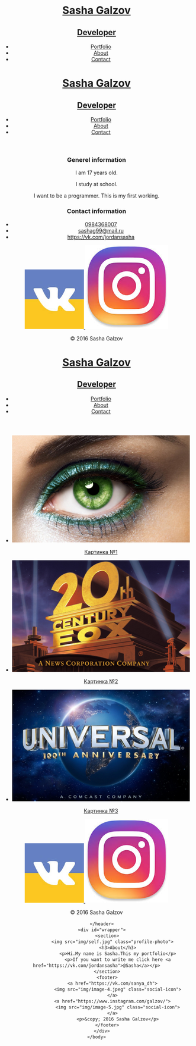 <!DOCTYPE html>
<html>
	<head>
		<meta charset="utf-8">
		<title>	Sasha Galzov  Developer </title>
		<link rel="stylesheet" href="css/normalize.css">
		<link href="https://fonts.googleapis.com/css?family=Changa+One|Open+Sans:400,800" rel="stylesheet">
		<link rel="stylesheet" href="css/main.css">
		<link rel="stylesheet" href="css/responsive.css">
		<meta name="viewport" content="width=device-width, initial-scale=1.0">
	</head>
	<body>
		<header>
		<a href="index.html" id="logo">
			<h1> Sasha Galzov </h1>
			<h2>Developer</h2>
			</a>
			<nav>
				<ul>
					<li><a href="index.html">Portfolio</a></li>
					<li><a href="about.html" class="visited">About</a></li>
					<li><a href="contact.html">Contact</a></li>
				</ul>
			</nav><!DOCTYPE html>
<html>
	<head>
		<meta charset="utf-8">
		<title>	Sasha Galzov  Developer </title>
		<link rel="stylesheet" href="css/normalize.css">
		<link href="https://fonts.googleapis.com/css?family=Changa+One|Open+Sans:400,800" rel="stylesheet">
		<link rel="stylesheet" href="css/main.css">
		<link rel="stylesheet" href="css/responsive.css">
		<meta name="viewport" content="width=device-width, initial-scale=1.0">
	</head>
	<body>
		<header>
		<a href="index.html" id="logo">
			<h1> Sasha Galzov </h1>
			<h2>Developer</h2>
			</a>
			<nav>
				<ul>
					<li><a href="index.html">Portfolio</a></li>
					<li><a href="about.html">About</a></li>
					<li><a href="contact.html" class="visited">Contact</a></li>
				</ul>
			</nav>
		</header>
		<div id="wrapper">
			<section id="primary">
				<h3>Generel information</h3>
				<p>I am 17 years old.</p>
				<p>I study at school.</p>
				<p>I want to be a programmer.
				This is my first working.</p>
			</section>
			<section id="secondary">
				<h3>Contact information</h3>
				<ul class="contact-info">
					<li class="phone">
						<a href="tel:0984368007">0984368007</a>
					</li>	
					<li class="mail">
						<a href="mailto:sashag99@mail.ru">sashag99@mail.ru</a>
					</li>
					<li class="vk">
						<a href="https://vk.com/jordansasha">https://vk.com/jordansasha</a>
					</li>
				</ul>	
			</section>
			<footer>
				<a href="https://vk.com/sanya_dh">
					<img src="img/image-4.jpeg" class="social-icon">
				</a>
				<a href="https://www.instagram.com/galzov/">
					<img src="img/image-5.jpg" class="social-icon">
				</a>
					<p>&copy; 2016 Sasha Galzov</p>
			</footer>
		</div>
	</body>

</html> 

<!DOCTYPE html>
<html>
	<head>
		<meta charset="utf-8">
		<title>	Sasha Galzov  Developer </title>
		<link rel="stylesheet" href="css/normalize.css">
		<link href="https://fonts.googleapis.com/css?family=Changa+One|Open+Sans:400,800" rel="stylesheet">
		<link rel="stylesheet" href="css/main.css">
		<link rel="stylesheet" href="css/responsive.css">
		<meta name="viewport" content="width=device-width, initial-scale=1.0">
	</head>
	<body>
		<header>
		<a href="index.html" id="logo">
			<h1> Sasha Galzov </h1>
			<h2>Developer</h2>
			</a>
			<nav>
				<ul>
					<li><a href="index.html" class="visited">Portfolio</a></li>
					<li><a href="about.html">About</a></li>
					<li><a href="contact.html">Contact</a></li>
				</ul>
			</nav>
		</header>
		<div id="wrapper">
			<section>
				<ul id="gallery">
					<li>
						<a href="img/image-1.jpg">
							<img src="img/image-1.jpg" alt="image-1">
							<p>Картинка №1</p>
						</a>
					</li>
					<li>
						<a href="img/image-2.jpg">
							<img src="img/image-2.jpg" alt="image-2">
							<p>Картинка №2</p>
						</a>
					</li>
					<li>
					<a href="img/image-3.jpg">
							<img src="img/image-3.jpg" alt="image-3">
							<p>Картинка №3</p>
						</a>
					</li>
				</ul>
			</section>
			<footer>
				<a href="https://vk.com/sanya_dh">
					<img src="img/image-4.jpeg" class="social-icon">
				</a>
				<a href="https://www.instagram.com/galzov/">
					<img src="img/image-5.jpg" class="social-icon">
				</a>
					<p>&copy; 2016 Sasha Galzov</p>
			</footer>
		</div>
	</body>

</html> 

		</header>
		<div id="wrapper">
			<section>
				<img src="img/self.jpg" class="profile-photo">
					<h3>About</h3>
					<p>Hi.My name is Sasha.This my portfolio</p>
					<p>If you want to write me click here <a href="https://vk.com/jordansasha">@Sasha</a></p>
			</section>
			<footer>
				<a href="https://vk.com/sanya_dh">
					<img src="img/image-4.jpeg" class="social-icon">
				</a>
				<a href="https://www.instagram.com/galzov/">
					<img src="img/image-5.jpg" class="social-icon">
				</a>
					<p>&copy; 2016 Sasha Galzov</p>
			</footer>
		</div>
	</body>

</html> 
